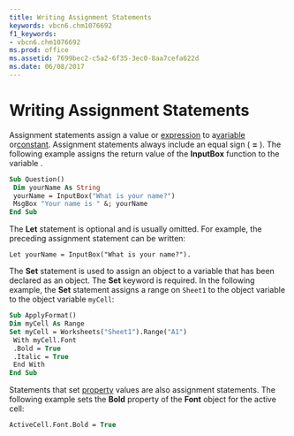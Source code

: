 ```yaml
---
title: Writing Assignment Statements
keywords: vbcn6.chm1076692
f1_keywords:
- vbcn6.chm1076692
ms.prod: office
ms.assetid: 7699bec2-c5a2-6f35-3ec0-8aa7cefa622d
ms.date: 06/08/2017
---
```



# Writing Assignment Statements

Assignment statements assign a value or [expression](vbe-glossary.md) to a[variable](vbe-glossary.md) or[constant](vbe-glossary.md). Assignment statements always include an equal sign ( **=** ). The following example assigns the return value of the **InputBox** function to the variable .


```vb
Sub Question() 
 Dim yourName As String 
 yourName = InputBox("What is your name?") 
 MsgBox "Your name is " &; yourName 
End Sub
```


The **Let** statement is optional and is usually omitted. For example, the preceding assignment statement can be written:




```
Let yourName = InputBox("What is your name?"). 

```

The **Set** statement is used to assign an object to a variable that has been declared as an object. The **Set** keyword is required. In the following example, the **Set** statement assigns a range on `Sheet1` to the object variable to the object variable `myCell`:



```vb
Sub ApplyFormat() 
Dim myCell As Range 
Set myCell = Worksheets("Sheet1").Range("A1") 
 With myCell.Font 
 .Bold = True 
 .Italic = True 
 End With 
End Sub
```

Statements that set [property](vbe-glossary.md) values are also assignment statements. The following example sets the **Bold** property of the **Font** object for the active cell:



```vb
ActiveCell.Font.Bold = True 

```


